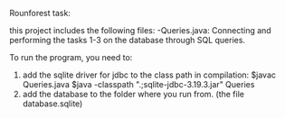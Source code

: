 Rounforest task:

this project includes the following files:
-Queries.java: Connecting and performing the tasks 1-3 on the database through SQL queries.

To run the program, you need to:
1. add the sqlite driver for jdbc to the class path in compilation:
$javac Queries.java
$java -classpath ".;sqlite-jdbc-3.19.3.jar" Queries
2. add the database to the folder where you run from. (the file database.sqlite)
